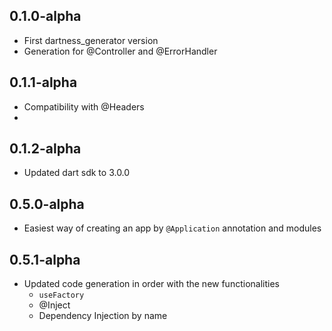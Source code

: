 ## 0.1.0-alpha

- First dartness_generator version
- Generation for @Controller and @ErrorHandler

## 0.1.1-alpha

- Compatibility with @Headers
- 
## 0.1.2-alpha

- Updated dart sdk to 3.0.0

## 0.5.0-alpha

- Easiest way of creating an app by `@Application` annotation and modules


## 0.5.1-alpha

- Updated code generation in order with the new functionalities
  - `useFactory`
  - @Inject
  - Dependency Injection by name